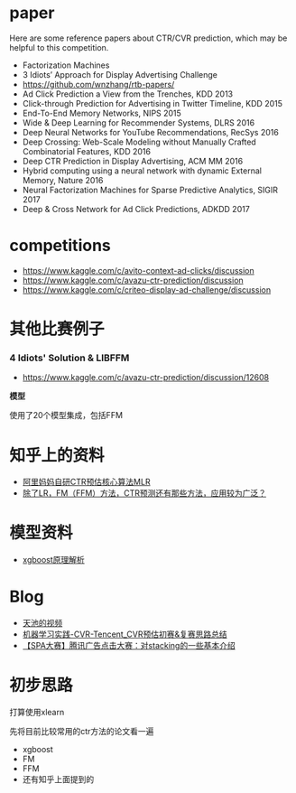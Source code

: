 # paper

Here are some reference papers about CTR/CVR prediction, which may be helpful to this competition.

- Factorization Machines
- 3 Idiots’ Approach for Display Advertising Challenge
- https://github.com/wnzhang/rtb-papers/
- Ad Click Prediction a View from the Trenches, KDD 2013
- Click-through Prediction for Advertising in Twitter Timeline, KDD 2015
- End-To-End Memory Networks, NIPS 2015
- Wide & Deep Learning for Recommender Systems, DLRS 2016
- Deep Neural Networks for YouTube Recommendations, RecSys 2016
- Deep Crossing: Web-Scale Modeling without Manually Crafted Combinatorial Features, KDD 2016
- Deep CTR Prediction in Display Advertising, ACM MM 2016
- Hybrid computing using a neural network with dynamic External Memory, Nature 2016
- Neural Factorization Machines for Sparse Predictive Analytics, SIGIR 2017
- Deep & Cross Network for Ad Click Predictions, ADKDD 2017

# competitions

- https://www.kaggle.com/c/avito-context-ad-clicks/discussion
- https://www.kaggle.com/c/avazu-ctr-prediction/discussion
- https://www.kaggle.com/c/criteo-display-ad-challenge/discussion


# 其他比赛例子

### 4 Idiots' Solution & LIBFFM

- https://www.kaggle.com/c/avazu-ctr-prediction/discussion/12608

**模型**

使用了20个模型集成，包括FFM

# 知乎上的资料

- [阿里妈妈自研CTR预估核心算法MLR](https://mp.weixin.qq.com/s?__biz=MzIzOTU0NTQ0MA==&mid=2247485097&idx=1&sn=6dbc197e67e8a2ba3ee78786b13d894d&chksm=e9293ba6de5eb2b05ebb7646ae643fd5748f28f2dde6f27342a8b01e1c25aafe21f8d6b5539f&mpshare=1&scene=1&srcid=0615A6kZOMNKU2AV8SlkYaBc#rd)
- [除了LR，FM（FFM）方法，CTR预测还有那些方法，应用较为广泛？](https://www.zhihu.com/question/56204961)


# 模型资料

- [xgboost原理解析](http://djjowfy.com/2017/08/01/XGBoost%E7%9A%84%E5%8E%9F%E7%90%86/)


# Blog

- [天池的视频](https://tianchi.aliyun.com/video.htm?spm=5176.100258.100258.3.1O7LLR)
- [机器学习实践-CVR-Tencent_CVR预估初赛&复赛思路总结](https://jiayi797.github.io/2017/06/07/%E6%9C%BA%E5%99%A8%E5%AD%A6%E4%B9%A0%E5%AE%9E%E8%B7%B5-CVR-Tencent_CVR%E9%A2%84%E4%BC%B0%E5%88%9D%E8%B5%9B&%E5%A4%8D%E8%B5%9B%E6%80%9D%E8%B7%AF%E6%80%BB%E7%BB%93/)
- [【SPA大赛】腾讯广告点击大赛：对stacking的一些基本介绍
](https://cloud.tencent.com/developer/article/1005304)


# 初步思路

打算使用xlearn

先将目前比较常用的ctr方法的论文看一遍

- xgboost
- FM
- FFM
- 还有知乎上面提到的
